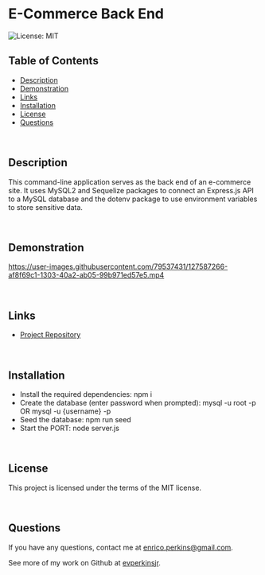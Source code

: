 # E-Commerce Back End
![License: MIT](https://img.shields.io/badge/License-MIT-yellow.svg)

## Table of Contents
* [Description](#description)
* [Demonstration](#demonstration)
* [Links](#links)
* [Installation](#installation)
* [License](#license)
* [Questions](#questions)
<p>&nbsp</p>

## Description
This command-line application serves as the back end of an e-commerce site. It uses MySQL2 and Sequelize packages to connect an Express.js API to a MySQL database and the dotenv package to use environment variables to store sensitive data.
<p>&nbsp</p>

## Demonstration
https://user-images.githubusercontent.com/79537431/127587266-af8f69c1-1303-40a2-ab05-99b971ed57e5.mp4
<p>&nbsp</p>

## Links
- [Project Repository](https://github.com/evperkinsjr/e-commerce-back-end)
<p>&nbsp</p>

## Installation
- Install the required dependencies: npm i
- Create the database (enter password when prompted): mysql -u root -p OR mysql -u {username} -p
- Seed the database: npm run seed
- Start the PORT: node server.js
<p>&nbsp</p>

## License
This project is licensed under the terms of the MIT license.
<p>&nbsp</p>

## Questions
If you have any questions, contact me at enrico.perkins@gmail.com.

See more of my work on Github at [evperkinsjr](https://github.com/evperkinsjr/).
